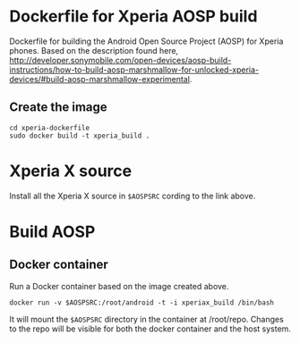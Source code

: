 # Dockerfile for Xperia AOSP build
Dockerfile for building the Android Open Source Project (AOSP) for Xperia phones. Based on the description found here, http://developer.sonymobile.com/open-devices/aosp-build-instructions/how-to-build-aosp-marshmallow-for-unlocked-xperia-devices/#build-aosp-marshmallow-experimental.

## Create the image

```
cd xperia-dockerfile
sudo docker build -t xperia_build .
```

# Xperia X source
Install all the Xperia X source in `$AOSPSRC` cording to the link above.

# Build AOSP

## Docker container
Run a Docker container based on the image created above.

```
docker run -v $AOSPSRC:/root/android -t -i xperiax_build /bin/bash
```

It will mount the `$AOSPSRC` directory in the container at /root/repo. Changes to the repo will be visible for both the docker container and the host system.

